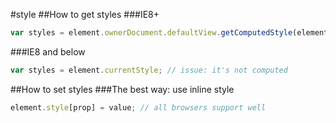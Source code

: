 #style
##How to get styles
###IE8+
```javascript
var styles = element.ownerDocument.defaultView.getComputedStyle(element, null);
```
###IE8 and below
```javascript
var styles = element.currentStyle; // issue: it's not computed
```

##How to set styles
###The best way: use inline style
```javascript
element.style[prop] = value; // all browsers support well
```
